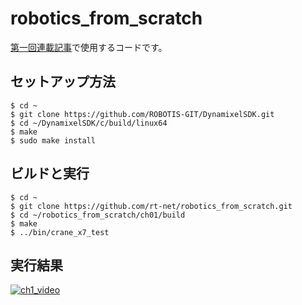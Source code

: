 # robotics_from_scratch

[第一回連載記事](https://rt-net.jp/humanoid/archives/2328)で使用するコードです。

## セットアップ方法
```
$ cd ~
$ git clone https://github.com/ROBOTIS-GIT/DynamixelSDK.git
$ cd ~/DynamixelSDK/c/build/linux64
$ make
$ sudo make install
```

## ビルドと実行
```
$ cd ~
$ git clone https://github.com/rt-net/robotics_from_scratch.git
$ cd ~/robotics_from_scratch/ch01/build
$ make
$ ../bin/crane_x7_test
```

## 実行結果
[![ch1_video](http://img.youtube.com/vi/FR43A9xH32w/sddefault.jpg)](https://www.youtube.com/watch?v=FR43A9xH32w)